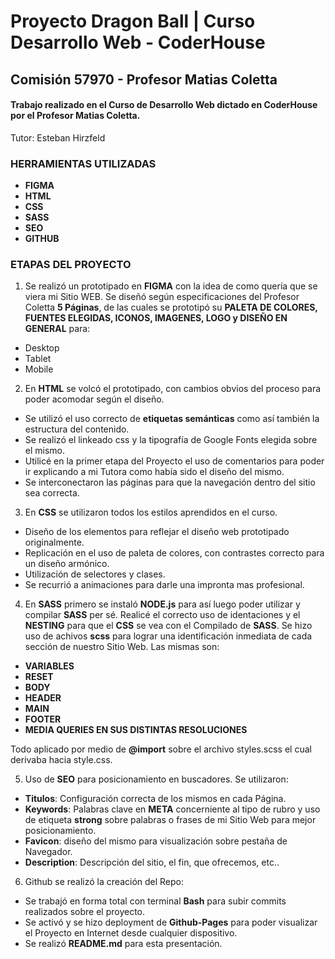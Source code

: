 # Proyecto Dragon Ball | Curso Desarrollo Web - CoderHouse 
## Comisión 57970 - Profesor Matias Coletta
#### Trabajo realizado en el **Curso de Desarrollo Web** dictado en **CoderHouse** por el Profesor Matias Coletta.
Tutor: Esteban Hirzfeld


### HERRAMIENTAS UTILIZADAS
- **FIGMA**
- **HTML**
- **CSS**
- **SASS**
- **SEO**
- **GITHUB**
### ETAPAS DEL PROYECTO

1) Se realizó un prototipado en **FIGMA** con la idea de como quería que se viera mi Sitio WEB. Se diseñó según especificaciones del Profesor Coletta **5 Páginas**, de las cuales se prototipó su **PALETA DE COLORES, FUENTES ELEGIDAS, ICONOS, IMAGENES, LOGO y DISEÑO EN GENERAL** para:
- 	Desktop
- 	Tablet
- 	Mobile

2) En **HTML** se volcó el prototipado, con cambios obvios del proceso para poder acomodar según el diseño. 
- Se utilizó el uso correcto de **etiquetas semánticas** como así también la estructura del contenido. 
- Se realizó el linkeado css y la tipografía de Google Fonts elegida sobre el mismo. 
- Utilicé en la primer etapa del Proyecto el uso de comentarios para poder ir explicando a mi Tutora como había sido el diseño del mismo.
- Se interconectaron las páginas para que la navegación dentro del sitio sea correcta.

3) En **CSS** se utilizaron todos los estilos aprendidos en el curso. 
- Diseño de los elementos para reflejar el diseño web prototipado originalmente.
- Replicación en el uso de paleta de colores, con contrastes correcto para un diseño armónico. 
- Utilización de selectores y clases.
- Se recurrió a animaciones para darle una impronta mas profesional.

4) En **SASS** primero se instaló **NODE.js** para así luego poder utilizar y compilar **SASS** per sé. Realicé el correcto uso de identaciones y el **NESTING** para que el **CSS** se vea con el Compilado de **SASS**.
Se hizo uso de achivos **scss** para lograr una identificación inmediata de cada sección de nuestro Sitio Web. Las mismas son:
- **VARIABLES**
- **RESET**
- **BODY**
- **HEADER**
- **MAIN**
- **FOOTER**
- **MEDIA QUERIES EN SUS DISTINTAS RESOLUCIONES**

Todo aplicado por medio de **@import** sobre el archivo styles.scss el cual derivaba hacia style.css.

5) Uso de **SEO** para posicionamiento en buscadores. Se utilizaron:
- **Titulos**: Configuración correcta de los mismos en cada Página.
- **Keywords**: Palabras clave en **META** concerniente al tipo de rubro y uso de etiqueta **strong** sobre palabras o frases de mi Sitio Web para mejor posicionamiento.
- **Favicon**: diseño del mismo para visualización sobre pestaña de Navegador.
- **Description**: Descripción del sitio, el fin, que ofrecemos, etc..

6) Github se realizó la creación del Repo:
- Se trabajó en forma total con terminal **Bash** para subir commits realizados sobre el proyecto.
- Se activó y se hizo deployment de **Github-Pages** para poder visualizar el Proyecto en Internet desde cualquier dispositivo.
- Se realizó **README.md** para esta presentación.




